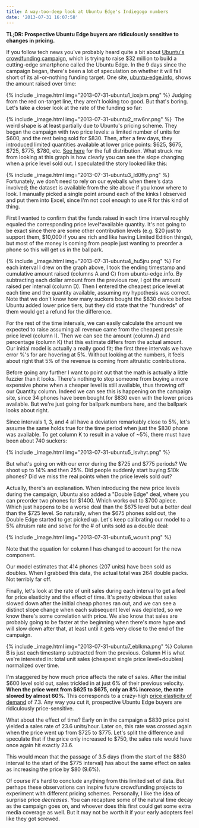 ```yaml
---
title: A way-too-deep look at Ubuntu Edge's Indiegogo numbers
date: '2013-07-31 16:07:58'
---
```



**TL;DR: Prospective Ubuntu Edge buyers are ridiculously sensitive to changes in pricing.**

If you follow tech news you've probably heard quite a bit about [Ubuntu's crowdfunding campaign](http://www.indiegogo.com/projects/ubuntu-edge--35), which is trying to raise $32 million to build a cutting-edge smartphone called the Ubuntu Edge. In the 9 days since the campaign began, there's been a lot of speculation on whether it will fall short of its all-or-nothing funding target. One site, [ubuntu-edge.info](http://ubuntu-edge.info/), shows the amount raised over time:

{% include _image.html img="2013-07-31-ubuntu1_ioxjxm.png" %}
Judging from the red on-target line, they aren't looking too good. But that's boring. Let's take a closer look at the rate of the funding so far:

{% include _image.html img="2013-07-31-ubuntu2_rrw6nr.png" %}
 The weird shape is at least partially due to Ubuntu's pricing scheme. They began the campaign with two price levels: a limited number of units for $600, and the rest being sold for $830. Then, after a few days, they introduced limited quantities available at lower price points: $625, $675, $725, $775, $780, etc. [See here](http://images.indiegogo.com/file_attachments/2991/files/20130724034144-IndieGogo_Perk-list_72.png) for the full distribution.
What struck me from looking at this graph is how clearly you can see the slope changing when a price level sold out. I speculated the story looked like this:

{% include _image.html img="2013-07-31-ubuntu3_ld0ffy.png" %}
Fortunately, we don't need to rely on our eyeballs when there's data involved; the dataset is available from the site above if you know where to look. I manually picked a single point around each of the kinks I observed and put them into Excel, since I'm not cool enough to use R for this kind of thing.

First I wanted to confirm that the funds raised in each time interval roughly equaled the corresponding price level*available quantity. It's not going to be exact since there are some other contribution levels (e.g. $20 just to support them, $10,000 if you are rich and like having Limited Edition things), but most of the money is coming from people just wanting to preorder a phone so this will get us in the ballpark.

{% include _image.html img="2013-07-31-ubuntu4_hu5jru.png" %}
For each interval I drew on the graph above, I took the ending timestamp and cumulative amount raised (columns A and C) from ubuntu-edge.info. By subtracting each dollar amount from the previous row, I got the amount raised per interval (column D). Then I entered the cheapest price level at each time and the quantity available, assuming my hypothesis was correct. Note that we don't know how many suckers bought the $830 device before Ubuntu added lower price tiers, but they did state that the "hundreds" of them would get a refund for the difference.

For the rest of the time intervals, we can easily calculate the amount we expected to raise assuming all revenue came from the cheapest presale price level (column I). Then we can see the amount (column J) and percentage (column K) that this estimate differs from the actual amount. Our initial model is actually a really good fit; the first three intervals we have error %'s for are hovering at 5%. Without looking at the numbers, it feels about right that 5% of the revenue is coming from altruistic contributions.

Before going any further I want to point out that the math is actually a little fuzzier than it looks. There's nothing to stop someone from buying a more expensive phone when a cheaper level is still available, thus throwing off our Quantity column. Indeed we can see this is happening on the campaign site, since 34 phones have been bought for $830 even with the lower prices available. But we're just going for ballpark numbers here, and the ballpark looks about right.

Since intervals 1, 3, and 4 all have a deviation remarkably close to 5%, let's assume the same holds true for the time period when just the $830 phone was available. To get column K to result in a value of ~5%, there must have been about 740 suckers:

{% include _image.html img="2013-07-31-ubuntu5_lsvhyt.png" %}
 

But what's going on with our error during the $725 and $775 periods? We shoot up to 14% and then 25%. Did people suddenly start buying $10k phones? Did we miss the real points when the price levels sold out?

Actually, there's an explanation. When introducing the new price levels during the campaign, Ubuntu also added a "Double Edge" deal, where you can preorder two phones for $1400. Which works out to $700 apiece. Which just happens to be a worse deal than the $675 level but a better deal than the $725 level. So naturally, when the $675 phones sold out, the Double Edge started to get picked up. Let's keep calibrating our model to a 5% altruism rate and solve for the # of units sold as a double deal:

{% include _image.html img="2013-07-31-ubuntu6_wcunit.png" %}
 

Note that the equation for column I has changed to account for the new component.

Our model estimates that 414 phones (207 units) have been sold as doubles. When I grabbed this data, the actual total was 264 double packs. Not terribly far off.

Finally, let's look at the rate of unit sales during each interval to get a feel for price elasticity and the effect of time. It's pretty obvious that sales slowed down after the initial cheap phones ran out, and we can see a distinct slope change when each subsequent level was depleted, so we know there's some correlation with price. We also know that sales are probably going to be faster at the beginning when there's more hype and will slow down after that, at least until it gets very close to the end of the campaign.

{% include _image.html img="2013-07-31-ubuntu7_eblkma.png" %}
Column B is just each timestamp subtracted from the previous. Column H is what we're interested in: total unit sales (cheapest single price level+doubles) normalized over time.

I'm staggered by how much price affects the rate of sales. After the initial $600 level sold out, sales trickled in at just 6% of their previous velocity. **When the price went from $625 to $675, only an 8% increase, the rate slowed by almost 60%**. This corresponds to a crazy-high [price elasticity of demand](http://en.wikipedia.org/wiki/Price_elasticity_of_demand) of 7.3. Any way you cut it, prospective Ubuntu Edge buyers are ridiculously price-sensitive.

What about the effect of time? Early on in the campaign a $830 price point yielded a sales rate of 23.6 units/hour. Later on, this rate was crossed again when the price went up from $725 to $775. Let's split the difference and speculate that if the price only increased to $750, the sales rate would have once again hit exactly 23.6.

This would mean that the passage of 3.5 days (from the start of the $830 interval to the start of the $775 interval) has about the same effect on sales as increasing the price by $80 (9.6%).

Of course it's hard to conclude anything from this limited set of data. But perhaps these observations can inspire future crowdfunding projects to experiment with different pricing schemes. Personally, I like the idea of surprise price *decreases*. You can recapture some of the natural time decay as the campaign goes on, and whoever does this first could get some extra media coverage as well. But it may not be worth it if your early adopters feel like they got screwed.


